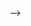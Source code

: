 
<!--
**rys73/rys73** is a ✨ _special_ ✨ repository because its `README.md` (this file) appears on your GitHub profile.

Here are some ideas to get you started:

Enchanté, moi c'est Hassan Ighil. Je débute dans le monde de l'informatique depuis 1 semaine et j'apprends très vite les bases et plus encore. Je suis quelqu'un qui apprend rapidement et qui s'adapte très vite au nouvel environnement.



- 🔭 Je suis actuellement sur plusieurs projets comme un site web passionnant de football, et la création d'une application.
- 🌱 Chaque jour qui s'écoule est un jour où j'apprends plus et où je me rapproche de la maîtrise.
- 🤔 Je suis débutant mais je peux convenablement faire les missions comme: 
- A la création d'une landing page simple
- Rendre un site responsive 
- Intégration d'une maquette HTML/CSS
- Corriger du CSS cassé
- Modifier un texte/couleur/bouton
- Créer un footer ou header, et bien d'autres missions...
- 💬 N'hésitez pas à me contacter pour des missions non rémunérées (je suis là pour évoluer).

--!>

-->
